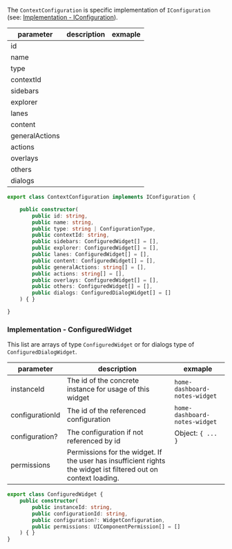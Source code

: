 The `ContextConfiguration` is specific implementation of `IConfiguration` (see: [Implementation - IConfiguration](#implementation-iconfiguration)).

| parameter      | description | exmaple |
| -------------- | ----------- | ------- |
| id             |             |         |
| name           |             |         |
| type           |             |         |
| contextId      |             |         |
| sidebars       |             |         |
| explorer       |             |         |
| lanes          |             |         |
| content        |             |         |
| generalActions |             |         |
| actions        |             |         |
| overlays       |             |         |
| others         |             |         |
| dialogs        |             |         |

```typescript
export class ContextConfiguration implements IConfiguration {

    public constructor(
        public id: string,
        public name: string,
        public type: string | ConfigurationType,
        public contextId: string,
        public sidebars: ConfiguredWidget[] = [],
        public explorer: ConfiguredWidget[] = [],
        public lanes: ConfiguredWidget[] = [],
        public content: ConfiguredWidget[] = [],
        public generalActions: string[] = [],
        public actions: string[] = [],
        public overlays: ConfiguredWidget[] = [],
        public others: ConfiguredWidget[] = [],
        public dialogs: ConfiguredDialogWidget[] = []
    ) { }

}
```


### Implementation - ConfiguredWidget
This list are arrays of type `ConfiguredWidget` or for dialogs type of `ConfiguredDialogWidget`.

| parameter       | description                                                                                                     | exmaple                       |
| --------------- | --------------------------------------------------------------------------------------------------------------- | ----------------------------- |
| instanceId      | The id of the concrete instance for usage of this widget                                                        | `home-dashboard-notes-widget` |
| configurationId | The id of the referenced configuration                                                                          | `home-dashboard-notes-widget` |
| configuration?  | The configuration if not referenced by id                                                                       | Object: `{ ... }`             |
| permissions     | Permissions for the widget. If the user has insufficient rights the widget ist filtered out on context loading. |                               |

```typescript
export class ConfiguredWidget {
    public constructor(
        public instanceId: string,
        public configurationId: string, 
        public configuration?: WidgetConfiguration, 
        public permissions: UIComponentPermission[] = [] 
    ) { }
}
```
